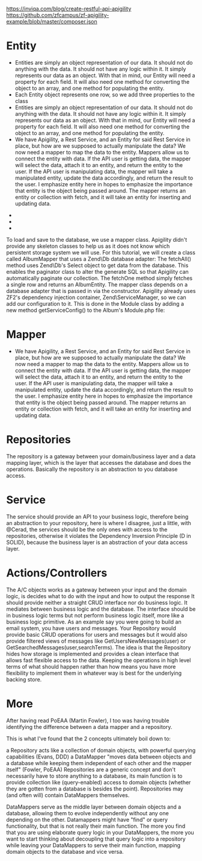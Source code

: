 https://inviqa.com/blog/create-restful-api-apigility
https://github.com/zfcampus/zf-apigility-example/blob/master/composer.json

# Entity
 - Entities are simply an object representation of our data. It should not do anything with the data. It should not have any logic within it. It simply represents our data as an object. With that in mind, our Entity will need a property for each field. It will also need one method for converting the object to an array, and one method for populating the entity.
 - Each Entity object represents one row, so we add three properties to the class
 - Entities are simply an object representation of our data. It should not do anything with the data. It should not have any logic within it. It simply represents our data as an object. With that in mind, our Entity will need a property for each field. It will also need one method for converting the object to an array, and one method for populating the entity.
 - We have Apigility, a Rest Service, and an Entity for said Rest Service in place, but how are we supposed to actually manipulate the data? We now need a mapper to map the data to the entity.
  Mappers allow us to connect the entity with data. If the API user is getting data, the mapper will select the data, attach it to an entity, and return the entity to the user. If the API user is manipulating data, the mapper will
  take a manipulated entity, update the data accordingly, and return the result to the user. I emphasize entity here in hopes to emphasize the importance that entity is the object being passed around. The mapper returns an entity or collection with fetch, and it will take an entity for inserting and updating data.
 * 
 * 
 * 
  To load and save to the database, we use a mapper class. Apigility didn't provide any skeleton classes to help us as it does not know which persistent storage system we will use. For this tutorial, we will create a class called AlbumMapper that uses a Zend\Db database adapter:
  The fetchAll() method uses Zend\Db's Select object to get data from the database. This enables the paginator class to alter the generate SQL so that Apigility can automatically paginate our collection. The fetchOne method simply fetches a single row and returns an AlbumEntity.
  The mapper class depends on a database adapter that is passed in via the constructor. Apigility already uses ZF2's dependency injection container, Zend\ServiceManager, so we can add our configuration to it. This is done in the Module class by adding a new method getServiceConfig() to the Album's Module.php file:
 
 
# Mapper
 - We have Apigility, a Rest Service, and an Entity for said Rest Service in place, but how are we supposed to actually manipulate the data? We now need a mapper to map the data to the entity. Mappers allow us to connect the entity with data. If the API user is getting data, the mapper will select the data, attach it to an entity, and return the entity to the user. If the API user is manipulating data, the mapper will take a manipulated entity, update the data accordingly, and return the result to the user. I emphasize entity here in hopes to emphasize the importance that entity is the object being passed around. The mapper returns an entity or collection with fetch, and it will take an entity for inserting and updating data.

# Repositories 
  The repository is a gateway between your domain/business layer and a data mapping layer, which is the layer that accesses the database and does the operations. Basically the repository is an abstraction to you database access.

# Service
  The service should provide an API to your business logic, therefore being an abstraction to your repository, here is where I disagree, just a little, with @Cerad, the services should be the only ones with access to the repositories, otherwise it violates the Dependency Inversion Principle (D in SOLID), because the business layer is an abstraction of your data access layer.

# Actions/Controllers
  The A/C objects works as a gateway between your input and the domain logic, is decides what to do with the input and how to output the response It should provide neither a straight CRUD interface nor do business logic. It mediates between business logic and the database. The interface should be in business logic terms but not perform business logic itself, more like a business logic primitive. As an example say you were going to build an email system, you have users and messages. Your Repository would provide basic CRUD operations for users and messages but it would also provide filtered views of messages like GetUsersNewMessages(user) or GetSearchedMessages(user,searchTerms). The idea is that the Repository hides how storage is implemented and provides a clean interface that allows fast flexible access to the data. Keeping the operations in high level terms of what should happen rather than how means you have more flexibility to implement them in whatever way is best for the underlying backing store.
 
# More
  After having read PoEAA (Martin Fowler), I too was having trouble identifying the difference between a data mapper and a repository.

  This is what I've found that the 2 concepts ultimately boil down to:

  a Repository acts like a collection of domain objects, with powerful querying capabilities (Evans, DDD)
  a DataMapper "moves data between objects and a database while keeping them independent of each other and the mapper itself" (Fowler, PoEAA)
  Repositories are a generic concept and don't necessarily have to store anything to a database, its main function is to provide collection like (query-enabled) access to domain objects (whether they are gotten from a database is besides the point). Repositories may (and often will) contain DataMappers themselves.

  DataMappers serve as the middle layer between domain objects and a database, allowing them to evolve independently without any one depending on the other. Datamappers might have "find" or query functionality, but that is not really their main function. The more you find that you are using elaborate query logic in your DataMappers, the more you want to start thinking about decoupling that query logic into a repository while leaving your DataMappers to serve their main function, mapping domain objects to the database and vice versa.
